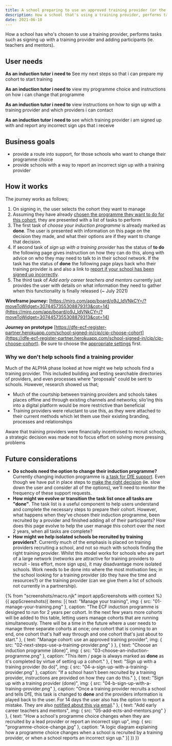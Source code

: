 ```yaml
---
title: A school preparing to use an approved training provider (or the FIP)
description: How a school that's using a training provider, performs tasks such as signing up with a training provider and adding participants (ie. teachers and mentors).
date: 2021-06-10
---
```


How a school has who's chosen to use a training provider, performs tasks such as signing up with a training provider and adding participants (ie. teachers and mentors).

## User needs
**As an induction tutor i need to**
See my next steps so that i can prepare my cohort to start training

**As an induction tutor i need to**
view my programme choice and instructions on how i can change that programme

**As an induction tutor i need to**
view instructions on how to sign up with a training provider and which providers i can contact

**As an induction tutor i need to**
see which training provider i am signed up with and report any incorrect sign ups that i receive


## Business goals
* provide a route into support, for those schools who want to change their programme choice
* provide schools with a way to report an incorrect sign up with a training provider


## How it works
The journey works as follows;
1. On signing in, the user selects the cohort they want to manage
2. Assuming they have already [chosen the programme they want to do for this cohort](/manage-training/school-choosing-an-induction-programme/), they are presented with a list of tasks to perform
3. The first task of *choose your induction programme* is already marked as <strong class="govuk-tag govuk-tag--blue">done</strong>. The user is presented with information on this page on the decision they made, and what their options are if they want to change that decision.
4. If second task of *sign up with a training provider* has the status of <strong class="govuk-tag govuk-tag--grey">to do</strong> the following page gives instruction on how they can do this, along with advice on who they may need to talk to in their school network. If the task has the status of <strong class="govuk-tag govuk-tag--blue">done</strong> the following page plays back who their training provider is and also a link to [report if your school has been signed up incorrectly](/manage-training/notify-school-been-recruited-by-provider/).
5. The third task of *Add early career teachers and mentors* currently just provides the user with details on what information they need to gather when this functionality is finally released (~ July 2021)


**Wireframe journey:**
[https://miro.com/app/board/o9J_ldVNkCY=/?moveToWidget=3074457355308879313&cot=14](https://miro.com/app/board/o9J_ldVNkCY=/?moveToWidget=3074457355308879313&cot=14)

**Journey on prototype**
[https://dfe-ecf-register-partner.herokuapp.com/school-signed-in/cip/cip-choose-cohort](https://dfe-ecf-register-partner.herokuapp.com/school-signed-in/cip/cip-choose-cohort).
Be sure to choose the [appropriate settings](https://dfe-ecf-register-partner.herokuapp.com/start-testing) first.

### Why we don't help schools find a training provider
Much of the ALPHA phase looked at how might we help schools find a training provider. This included building and testing searchable directories of providers, and even processes where "proposals" could be sent to schools. However, research showed us that;

* Much of the courtship between training providers and schools takes places offline and through existing channels and networks; silo'ing this into a digital platform would be more restrictive than beneficial
* Training providers were reluctant to use this, as they were attached to their current methods which let them use their existing branding, processes and relationships

Aware that training providers were financially incentivised to recruit schools, a strategic decision was made not to focus effort on solving more pressing problems


## Future considerations
* **Do schools need the option to change their induction programme?** Currently changing induction programme is [a task for DfE support](/manage-training/school-preparing-to-use-an-approved-training-provider-fip/#choose-an-induction-programme-done). Even though we have put in place steps to [make the right decision](/manage-training/school-choosing-an-induction-programme/) (ie. slow down the user and consider all of the options), we'll need to monitor the frequency of these support requests.
* **How might we evolve or transition the task list once all tasks are "done"**. The task list is a useful component to help users understand and complete the necessary steps to prepare their cohort. However, what happens when they've chosen their induction programme, been recruited by a provider and finished adding all of their participants? How does this page evolve to help the user manage this cohort over the next 2 years, when all tasks are complete?
* **How might we help isolated schools be recruited by training providers?**. Currently much of the emphasis is placed on training providers recruiting a school, and not so much with schools finding the right training provider. Whilst this model works for schools who are part of a large network (networks are attractive for training providers to recruit - less effort, more sign ups), it may disadvantage more isolated schools. Work needs to be done into where the most motivation lies; in the school looking for a training provider (do they have the time and resources?) or the training provider (can we give them a list of schools not currently in a partnership).


{% from "screenshots/macro.njk" import appScreenshots with context %}
{{ appScreenshots({
  items: [{
      text: "Manage your training",
      img: { src: "01-manage-your-training.png" },
      caption: "The ECF induction programme is designed to run for 2 years per cohort. In the next few years more cohorts will be added to this table, letting users manage cohorts that are running simultaneously. There will be a time in the future where a user needs to manage three separate cohorts at once; one cohort that is coming to an end, one cohort that's half way through and one cohort that's just about to start."
    }, {
      text: "Manage cohort: use an approved training provider",
      img: { src: "02-next-steps-use-a-training-provider.png" }
    }, {
      text: "Choose an induction programme (done)",
      img: { src: "03-choose-an-induction-programme.png" },
      caption: "This item / page is always marked as **done** as it's completed by virtue of setting up a cohort."
    }, {
      text: "Sign up with a training provider (to do)",
      img: { src: "04-a-sign-up-with-a-training-provider.png" },
      caption: "If a school hasn't been recruited by a training provider, instructions are provided on how they can do this."
    }, {
      text: "Sign up with a training provider (done)",
      img: { src: "04-b-sign-up-with-a-training-provider.png" },
      caption: "Once a training provider recruits a school and tells DfE, this task is changed to **done** and the providers information is played back to the user. For 14 days the user also has the option to report a mistake. They are also [notified about this via email](manage-training/2021-06-10-notify-school-been-recruited-by-provider)."
    }, {
      text: "Add early career teachers and mentors",
      img: { src: "05-add-ects-and-mentors.png" }
    }, {
      text: "How a school's programme choice changes when they are recruited by a lead provider or report an incorrect sign up",
      img: { src: "programme-choice-change.jpg" },
      caption: "A logic diagram explaining how a programme choice changes when a school is recruited by a training provider, or when a school reports an incorrect sign up."
    }]
}) }}
